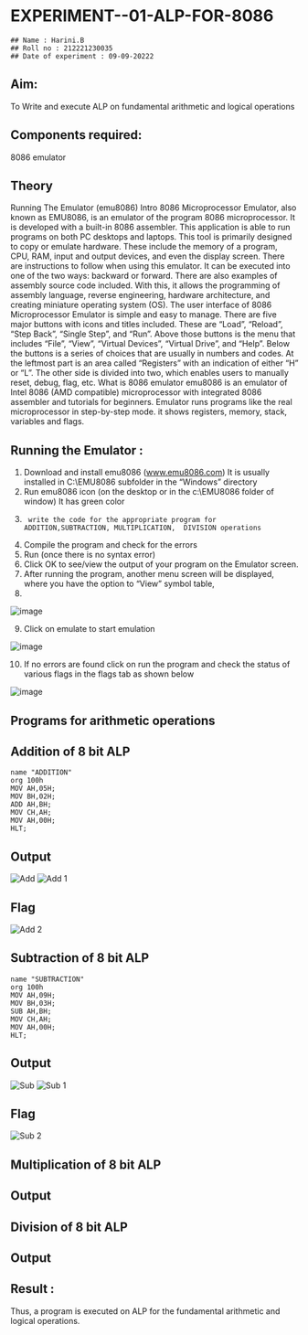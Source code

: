 # EXPERIMENT--01-ALP-FOR-8086
```
## Name : Harini.B
## Roll no : 212221230035
## Date of experiment : 09-09-20222
```

## Aim: 
To Write and execute ALP on fundamental arithmetic and logical operations
## Components required: 
8086  emulator 
## Theory 
Running The Emulator (emu8086) Intro 8086 Microprocessor Emulator, also known as EMU8086, is an emulator of the program 8086 microprocessor. It is developed with a built-in 8086 assembler. This application is able to run programs on both PC desktops and laptops. This tool is primarily designed to copy or emulate hardware. These include the memory of a program, CPU, RAM, input and output devices, and even the display screen. There are instructions to follow when using this emulator. It can be executed into one of the two ways: backward or forward. There are also examples of assembly source code included. With this, it allows the programming of assembly language, reverse engineering, hardware architecture, and creating miniature operating system (OS). The user interface of 8086 Microprocessor Emulator is simple and easy to manage. There are five major buttons with icons and titles included. These are “Load”, “Reload”, “Step Back”, “Single Step”, and “Run”. Above those buttons is the menu that includes “File”, “View”, “Virtual Devices”, “Virtual Drive”, and “Help”. Below the buttons is a series of choices that are usually in numbers and codes. At the leftmost part is an area called “Registers” with an indication of either “H” or “L”. The other side is divided into two, which enables users to manually reset, debug, flag, etc. What is 8086 emulator emu8086 is an emulator of Intel 8086 (AMD compatible) microprocessor with integrated 8086 assembler and tutorials for beginners. Emulator runs programs like the real microprocessor in step-by-step mode. it shows registers, memory, stack, variables and flags.


## Running the Emulator :
1.	Download and install emu8086 (www.emu8086.com) It is usually installed in C:\EMU8086 subfolder in the “Windows” directory
2.	Run  emu8086 icon (on the desktop or in the c:\EMU8086 folder of window) It has green color  
3.		write the code for the appropriate program for ADDITION,SUBTRACTION, MULTIPLICATION,  DIVISION operations 
4.	 Compile the program and check for the errors 
5.	Run (once there is no syntax error) 
6.	Click OK to see/view the output of your program on the Emulator screen. 
7.	After running the program, another menu screen will be displayed, where you have the option to “View” symbol table,
8.	 

![image](https://user-images.githubusercontent.com/36288975/189273263-d65baae9-4b8f-4723-afb3-c0ffa4052b04.png)





9.	Click on emulate to start emulation 





![image](https://user-images.githubusercontent.com/36288975/189273273-9bb36ec1-e2e8-4892-8d35-37707332bfdc.png)




10.	If no errors are found click on run the program and check the status of various flags in the flags tab as shown below 




![image](https://user-images.githubusercontent.com/36288975/189273277-113a2a33-4a40-4ff8-95a5-ecd3a1f504fe.png)


## Programs for arithmetic  operations

## Addition of 8 bit ALP
```
name "ADDITION"
org 100h
MOV AH,05H;
MOV BH,02H;
ADD AH,BH;
MOV CH,AH;
MOV AH,00H;
HLT;
```

## Output  
![Add](https://user-images.githubusercontent.com/93427253/189384335-83050947-948d-49d1-9f6b-e9ebf05e160f.png)
![Add 1](https://user-images.githubusercontent.com/93427253/189384221-a15b7685-567c-4d1e-a480-1df3627bea05.png)

## Flag
![Add 2](https://user-images.githubusercontent.com/93427253/189384402-098f59c8-c5f0-4f2b-9890-c039190bdcbc.png)
 
## Subtraction of 8 bit ALP 
```
name "SUBTRACTION"
org 100h
MOV AH,09H;
MOV BH,03H;
SUB AH,BH;
MOV CH,AH;
MOV AH,00H;
HLT;
```
 
## Output 
![Sub](https://user-images.githubusercontent.com/93427253/189384899-751ebb3d-c2c5-4555-aba8-d2c7927d2d83.png)
![Sub 1](https://user-images.githubusercontent.com/93427253/189384925-ed40bd76-c470-4861-91e9-8524c0f9468e.png)

## Flag
![Sub 2](https://user-images.githubusercontent.com/93427253/189385018-03dbf1ce-d03d-425e-b32f-56b8fa962eb8.png)

## Multiplication of 8 bit ALP

## Output  

## Division of 8 bit ALP

## Output  

## Result :
Thus, a program is executed on ALP for the fundamental arithmetic and logical operations. 
